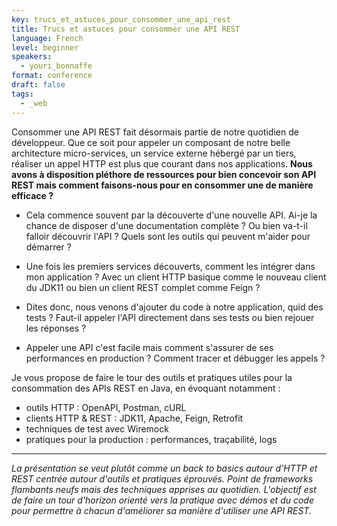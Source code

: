 ```yaml
---
key: trucs_et_astuces_pour_consommer_une_api_rest
title: Trucs et astuces pour consommer une API REST
language: French
level: beginner
speakers:
  - youri_bonnaffe
format: conference
draft: false
tags:
  - _web
---
```

Consommer une API REST fait désormais partie de notre quotidien de développeur. Que ce soit pour appeler un composant de notre belle architecture micro-services, un service externe hébergé par un tiers, réaliser un appel HTTP est plus que courant dans nos applications. **Nous avons à disposition pléthore de ressources pour bien concevoir son API REST mais comment faisons-nous pour en consommer une de manière efficace ?**

- Cela commence souvent par la découverte d'une nouvelle API. Ai-je la chance de disposer d'une documentation complète ? Ou bien va-t-il falloir découvrir l'API ? Quels sont les outils qui peuvent m'aider pour démarrer ?

- Une fois les premiers services découverts, comment les intégrer dans mon application ? Avec un client HTTP basique comme le nouveau client du JDK11 ou bien un client REST complet comme Feign ?

- Dites donc, nous venons d'ajouter du code à notre application, quid des tests ? Faut-il appeler l'API directement dans ses tests ou bien rejouer les réponses ?

- Appeler une API c'est facile mais comment s'assurer de ses performances en production ? Comment tracer et débugger les appels ?

Je vous propose de faire le tour des outils et pratiques utiles pour la consommation des APIs REST en Java, en évoquant notamment : 
  - outils HTTP : OpenAPI, Postman, cURL
  - clients HTTP & REST : JDK11, Apache, Feign, Retrofit
  - techniques de test avec Wiremock
  - pratiques pour la production : performances, traçabilité, logs

---

*La présentation se veut plutôt comme un back to basics autour d'HTTP et REST centrée autour d'outils et pratiques éprouvés. Point de frameworks flambants neufs mais des techniques apprises au quotidien. L'objectif est de faire un tour d'horizon orienté vers la pratique avec démos et du code pour permettre à chacun d'améliorer sa manière d'utiliser une API REST.*

